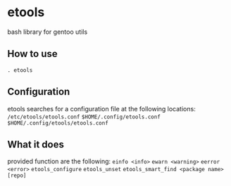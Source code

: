 # etools

bash library for gentoo utils

## How to use

`. etools`

## Configuration

etools searches for a configuration file at the following locations:
`/etc/etools/etools.conf`
`$HOME/.config/etools.conf`
`$HOME/.config/etools/etools.conf`

## What it does

provided function are the following:
`einfo <info>`
`ewarn <warning>`
`eerror <error>`
`etools_configure`
`etools_unset`
`etools_smart_find <package name> [repo]`

